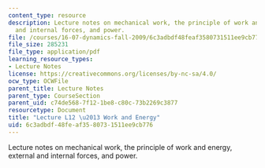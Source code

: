 ```yaml
---
content_type: resource
description: Lecture notes on mechanical work, the principle of work and energy, external
  and internal forces, and power.
file: /courses/16-07-dynamics-fall-2009/6c3adbdf48feaf3580731511ee9cb776_MIT16_07F09_Lec12.pdf
file_size: 285231
file_type: application/pdf
learning_resource_types:
- Lecture Notes
license: https://creativecommons.org/licenses/by-nc-sa/4.0/
ocw_type: OCWFile
parent_title: Lecture Notes
parent_type: CourseSection
parent_uid: c74de568-7f12-1be8-c80c-73b2269c3877
resourcetype: Document
title: "Lecture L12 \u2013 Work and Energy"
uid: 6c3adbdf-48fe-af35-8073-1511ee9cb776
---
```

Lecture notes on mechanical work, the principle of work and energy, external and internal forces, and power.